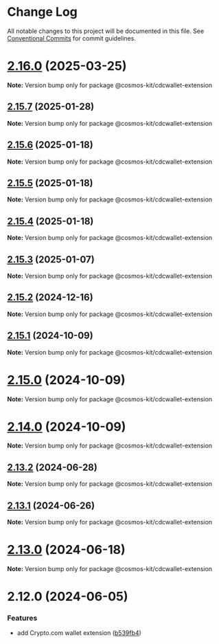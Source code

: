 # Change Log

All notable changes to this project will be documented in this file.
See [Conventional Commits](https://conventionalcommits.org) for commit guidelines.

# [2.16.0](https://github.com/hyperweb-io/cosmos-kit/compare/@cosmos-kit/cdcwallet-extension@2.15.7...@cosmos-kit/cdcwallet-extension@2.16.0) (2025-03-25)

**Note:** Version bump only for package @cosmos-kit/cdcwallet-extension

## [2.15.7](https://github.com/hyperweb-io/cosmos-kit/compare/@cosmos-kit/cdcwallet-extension@2.15.6...@cosmos-kit/cdcwallet-extension@2.15.7) (2025-01-28)

**Note:** Version bump only for package @cosmos-kit/cdcwallet-extension

## [2.15.6](https://github.com/hyperweb-io/cosmos-kit/compare/@cosmos-kit/cdcwallet-extension@2.15.5...@cosmos-kit/cdcwallet-extension@2.15.6) (2025-01-18)

**Note:** Version bump only for package @cosmos-kit/cdcwallet-extension

## [2.15.5](https://github.com/hyperweb-io/cosmos-kit/compare/@cosmos-kit/cdcwallet-extension@2.15.4...@cosmos-kit/cdcwallet-extension@2.15.5) (2025-01-18)

**Note:** Version bump only for package @cosmos-kit/cdcwallet-extension

## [2.15.4](https://github.com/hyperweb-io/cosmos-kit/compare/@cosmos-kit/cdcwallet-extension@2.15.3...@cosmos-kit/cdcwallet-extension@2.15.4) (2025-01-18)

**Note:** Version bump only for package @cosmos-kit/cdcwallet-extension

## [2.15.3](https://github.com/hyperweb-io/cosmos-kit/compare/@cosmos-kit/cdcwallet-extension@2.15.2...@cosmos-kit/cdcwallet-extension@2.15.3) (2025-01-07)

**Note:** Version bump only for package @cosmos-kit/cdcwallet-extension

## [2.15.2](https://github.com/hyperweb-io/cosmos-kit/compare/@cosmos-kit/cdcwallet-extension@2.15.1...@cosmos-kit/cdcwallet-extension@2.15.2) (2024-12-16)

**Note:** Version bump only for package @cosmos-kit/cdcwallet-extension

## [2.15.1](https://github.com/hyperweb-io/cosmos-kit/compare/@cosmos-kit/cdcwallet-extension@2.15.0...@cosmos-kit/cdcwallet-extension@2.15.1) (2024-10-09)

**Note:** Version bump only for package @cosmos-kit/cdcwallet-extension

# [2.15.0](https://github.com/hyperweb-io/cosmos-kit/compare/@cosmos-kit/cdcwallet-extension@2.14.0...@cosmos-kit/cdcwallet-extension@2.15.0) (2024-10-09)

**Note:** Version bump only for package @cosmos-kit/cdcwallet-extension

# [2.14.0](https://github.com/hyperweb-io/cosmos-kit/compare/@cosmos-kit/cdcwallet-extension@2.13.2...@cosmos-kit/cdcwallet-extension@2.14.0) (2024-10-09)

**Note:** Version bump only for package @cosmos-kit/cdcwallet-extension

## [2.13.2](https://github.com/hyperweb-io/cosmos-kit/compare/@cosmos-kit/cdcwallet-extension@2.13.1...@cosmos-kit/cdcwallet-extension@2.13.2) (2024-06-28)

**Note:** Version bump only for package @cosmos-kit/cdcwallet-extension

## [2.13.1](https://github.com/hyperweb-io/cosmos-kit/compare/@cosmos-kit/cdcwallet-extension@2.13.0...@cosmos-kit/cdcwallet-extension@2.13.1) (2024-06-26)

**Note:** Version bump only for package @cosmos-kit/cdcwallet-extension

# [2.13.0](https://github.com/hyperweb-io/cosmos-kit/compare/@cosmos-kit/cdcwallet-extension@2.12.0...@cosmos-kit/cdcwallet-extension@2.13.0) (2024-06-18)

**Note:** Version bump only for package @cosmos-kit/cdcwallet-extension

# 2.12.0 (2024-06-05)

### Features

- add Crypto.com wallet extension ([b539fb4](https://github.com/hyperweb-io/cosmos-kit/commit/b539fb4e7939b60918b916e0b270f91f2c17d4f0))
